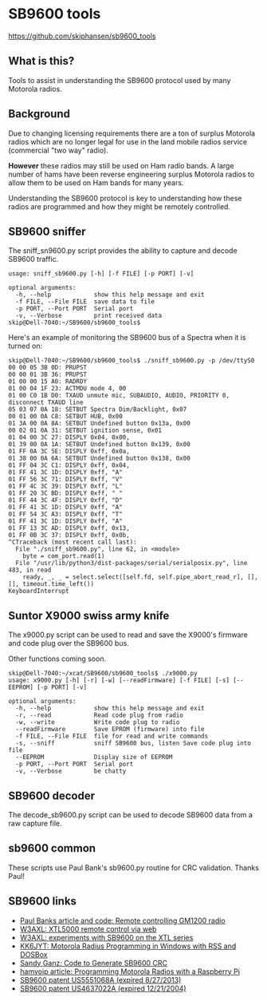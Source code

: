 # SB9600 tools

https://github.com/skiphansen/sb9600_tools

## What is this?

Tools to assist in understanding the SB9600 protocol used by many 
Motorola radios.

## Background
Due to changing licensing requirements there are a ton of surplus Motorola 
radios which are no longer legal for use in the land mobile radios service 
(commercial "two way" radio). 

**However** these radios may still be used on Ham radio bands.  A large 
number of hams have been reverse engineering surplus Motorola radios to 
allow them to be used on Ham bands for many years.

Understanding the SB9600 protocol is key to understanding how these
radios are programmed and how they might be remotely controlled.

## SB9600 sniffer

The sniff_sn9600.py script provides the ability to capture and decode SB9600
traffic.

```
usage: sniff_sb9600.py [-h] [-f FILE] [-p PORT] [-v]

optional arguments:
  -h, --help            show this help message and exit
  -f FILE, --File FILE  save data to file
  -p PORT, --Port PORT  Serial port
  -v, --Verbose         print received data
skip@Dell-7040:~/SB9600/sb9600_tools$
```

Here's an example of monitoring the SB9600 bus of a Spectra when it is turned
on:

```
skip@Dell-7040:~/SB9600/sb9600_tools$ ./sniff_sb9600.py -p /dev/ttyS0
00 00 05 3B 0D: PRUPST
00 00 01 3B 36: PRUPST
01 00 00 15 A0: RADRDY
01 00 04 1F 23: ACTMDU mode 4, 00
01 00 C0 1B D0: TXAUD unmute mic, SUBAUDIO, AUDIO, PRIORITY 0, disconnect TXAUD line
05 03 07 0A 18: SETBUT Spectra Dim/Backlight, 0x07
00 01 00 0A C8: SETBUT HUB, 0x00
01 3A 00 0A 8A: SETBUT Undefined button 0x13a, 0x00
00 02 01 0A 31: SETBUT ignition sense, 0x01
01 04 00 3C 27: DISPLY 0x04, 0x00,
01 39 00 0A 1A: SETBUT Undefined button 0x139, 0x00
01 FF 0A 3C 5E: DISPLY 0xff, 0x0a,
01 38 00 0A 6A: SETBUT Undefined button 0x138, 0x00
01 FF 04 3C C1: DISPLY 0xff, 0x04,
01 FF 41 3C 1D: DISPLY 0xff, "A"
01 FF 56 3C 71: DISPLY 0xff, "V"
01 FF 4C 3C 39: DISPLY 0xff, "L"
01 FF 20 3C BD: DISPLY 0xff, " "
01 FF 44 3C 4F: DISPLY 0xff, "D"
01 FF 41 3C 1D: DISPLY 0xff, "A"
01 FF 54 3C A3: DISPLY 0xff, "T"
01 FF 41 3C 1D: DISPLY 0xff, "A"
01 FF 13 3C AD: DISPLY 0xff, 0x13,
01 FF 0B 3C 37: DISPLY 0xff, 0x0b,
^CTraceback (most recent call last):
  File "./sniff_sb9600.py", line 62, in <module>
    byte = com_port.read(1)
  File "/usr/lib/python3/dist-packages/serial/serialposix.py", line 483, in read
    ready, _, _ = select.select([self.fd, self.pipe_abort_read_r], [], [], timeout.time_left())
KeyboardInterrupt
```
## Suntor X9000 swiss army knife

The x9000.py script can be used to read and save the X9000's firmware and code plug over the SB9600 bus.  

Other functions coming soon.

```
skip@Dell-7040:~/xcat/SB9600/sb9600_tools$ ./x9000.py
usage: x9000.py [-h] [-r] [-w] [--readFirmware] [-f FILE] [-s] [--EEPROM] [-p PORT] [-v]

optional arguments:
  -h, --help            show this help message and exit
  -r, --read            Read code plug from radio
  -w, --write           Write code plug to radio
  --readFirmware        Save EPROM (firmware) into file
  -f FILE, --File FILE  file for read and write commands
  -s, --sniff           sniff SB9600 bus, listen Save code plug into file
  --EEPROM              Display size of EEPROM
  -p PORT, --Port PORT  Serial port
  -v, --Verbose         be chatty
````

## SB9600 decoder

The decode_sb9600.py script can be used to decode SB9600 data from a raw
capture file.

## sb9600 common

These scripts use Paul Bank's sb9600.py routine for CRC validation.  Thanks Paul!

## SB9600 links

- [Paul Banks article and code: Remote controlling GM1200 radio](https://paulbanks.org/projects/sb9600)
- [W3AXL: XTL5000 remote control via web](https://github.com/W3AXL/python-radio-console/wiki/Setup)
- [W3AXL: experiments with SB9600 on the XTL series](https://github.com/W3AXL/XTL-SB9600-Playground)
- [KK6JYT: Motorola Radius Programming in Windows with RSS and DOSBox](https://kk6jyt.com/motorola-radius-gm300-programming)
- [Sandy Ganz: Code to Generate SB9600 CRC](https://github.com/sganz/SB9600-CRC-Gen)
- [hamvoip article: Programming Motorola Radios with a Raspberry Pi](https://hamvoip.org/hamradio/motorola_programming)
- [SB9600 patent US5551068A (expired 8/27/2013)](https://patents.google.com/patent/US5551068A/en)
- [SB9600 patent US4637022A (expired 12/21/2004)](https://patents.google.com/patent/US4637022A/en)

